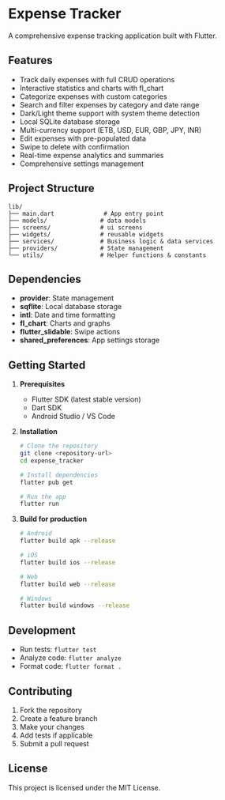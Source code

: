 # Expense Tracker

A comprehensive expense tracking application built with Flutter.

## Features

- Track daily expenses with full CRUD operations
- Interactive statistics and charts with fl_chart
- Categorize expenses with custom categories
- Search and filter expenses by category and date range
- Dark/Light theme support with system theme detection
- Local SQLite database storage
- Multi-currency support (ETB, USD, EUR, GBP, JPY, INR)
- Edit expenses with pre-populated data
- Swipe to delete with confirmation
- Real-time expense analytics and summaries
- Comprehensive settings management

## Project Structure

```
lib/
├── main.dart              # App entry point
├── models/               # data models
├── screens/              # ui screens
├── widgets/              # reusable widgets
├── services/             # Business logic & data services
├── providers/            # State management
└── utils/                # Helper functions & constants
```

## Dependencies

- **provider**: State management
- **sqflite**: Local database storage
- **intl**: Date and time formatting
- **fl_chart**: Charts and graphs
- **flutter_slidable**: Swipe actions
- **shared_preferences**: App settings storage

## Getting Started

1. **Prerequisites**

   - Flutter SDK (latest stable version)
   - Dart SDK
   - Android Studio / VS Code

2. **Installation**

   ```bash
   # Clone the repository
   git clone <repository-url>
   cd expense_tracker

   # Install dependencies
   flutter pub get

   # Run the app
   flutter run
   ```

3. **Build for production**

   ```bash
   # Android
   flutter build apk --release

   # iOS
   flutter build ios --release

   # Web
   flutter build web --release

   # Windows
   flutter build windows --release
   ```

## Development

- Run tests: `flutter test`
- Analyze code: `flutter analyze`
- Format code: `flutter format .`

## Contributing

1. Fork the repository
2. Create a feature branch
3. Make your changes
4. Add tests if applicable
5. Submit a pull request

## License

This project is licensed under the MIT License.
